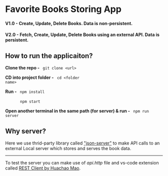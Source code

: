 <h1>Favorite Books Storing App</h1>

<h4><b>V1.0 -</b> Create, Update, Delete Books. Data is non-persistent.</h4>

<h4><b>V2.0 -</b> Fetch, Create, Update, Delete Books using an external API. Data is persistent.</h4>


<h2>How to run the applicaiton?</h2>

<strong>Clone the repo - </strong> <code> git clone &lt;url&gt; </code>

<strong>CD into project folder - </strong> <code> cd &lt;folder name&gt; </code>

<strong>Run - </strong> <code> npm install</code>

<strong> &nbsp; &nbsp; &nbsp; &nbsp; &nbsp; &nbsp;</strong> <code> npm start</code>

<strong>Open another terminal in the same path (for server) & run - </strong> <code> npm run server </code>

<h2>Why server?</h2>

<p>Here we use thrid-party library called <a href="https://www.npmjs.com/package/json-server">"json-server"</a> to make API calls to an external Local server which stores and serves the book data.</p>

<hr>
<p>To test the server you can make use of <em>api.http</em> file and vs-code extension called <u>REST Client by Huachao Mao</u>.</p>

